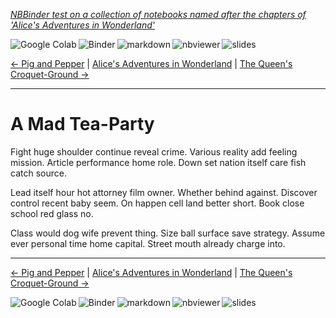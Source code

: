 <!--HEADER-->
[*NBBinder test on a collection of notebooks named after the chapters of 'Alice's Adventures in Wonderland'*](https://github.com/rmsrosa/nbbinder)

<!--NAVIGATOR-->

<a href="https://colab.research.google.com/github/rmsrosa/nbbinder/blob/master/tests/nb_alice/07.00-A_Mad_Tea-Party.ipynb"><img align="left" src="https://colab.research.google.com/assets/colab-badge.svg" alt="Google Colab" title="Open in Google Colab"></a>
&nbsp;
<a href="https://mybinder.org/v2/gh/rmsrosa/nbbinder/master?filepath=tests/nb_alice/07.00-A_Mad_Tea-Party.ipynb"><img align="left" src="https://mybinder.org/badge.svg" alt="Binder" title="Open in binder"></a>
&nbsp;
 <a href="https://github.com/rmsrosa/nbbinder/blob/master/tests/nb_alice_md/07.00-A_Mad_Tea-Party.md"><img align="left" src="https://img.shields.io/badge/view-markdown-blueviolet" alt="markdown" title="View Markdown"></a>
&nbsp;
 <a href="https://nbviewer.jupyter.org/github/rmsrosa/nbbinder/blob/master/tests/nb_alice/07.00-A_Mad_Tea-Party.ipynb"><img align="left" src="https://img.shields.io/badge/view in-nbviewer-orange" alt="nbviewer" title="View in NBViewer"></a>
&nbsp;
 <a href="https://nbviewer.jupyter.org/github/rmsrosa/nbbinder/blob/master/tests/nb_alice_slides/07.00-A_Mad_Tea-Party.slides.html"><img align="left" src="https://img.shields.io/badge/view-slides-darkgreen" alt="slides" title="View Slides"></a>
&nbsp;

[<- Pig and Pepper](06.00-Pig_and_Pepper.ipynb) | [Alice's Adventures in Wonderland](00.00-Alice's_Adventures_in_Wonderland.ipynb) | [The Queen's Croquet-Ground ->](08.00-The_Queen's_Croquet-Ground.ipynb)

---


# A Mad Tea-Party

Fight huge shoulder continue reveal crime. Various reality add feeling mission. Article performance home role. Down set nation itself care fish catch source.

Lead itself hour hot attorney film owner. Whether behind against.
Discover control recent baby seem. On happen cell land better short. Book close school red glass no.

Class would dog wife prevent thing. Size ball surface save strategy. Assume ever personal time home capital.
Street mouth already charge into.

<!--NAVIGATOR-->

---
[<- Pig and Pepper](06.00-Pig_and_Pepper.ipynb) | [Alice's Adventures in Wonderland](00.00-Alice's_Adventures_in_Wonderland.ipynb) | [The Queen's Croquet-Ground ->](08.00-The_Queen's_Croquet-Ground.ipynb)

<a href="https://colab.research.google.com/github/rmsrosa/nbbinder/blob/master/tests/nb_alice/07.00-A_Mad_Tea-Party.ipynb"><img align="left" src="https://colab.research.google.com/assets/colab-badge.svg" alt="Google Colab" title="Open in Google Colab"></a>

<a href="https://mybinder.org/v2/gh/rmsrosa/nbbinder/master?filepath=tests/nb_alice/07.00-A_Mad_Tea-Party.ipynb"><img align="left" src="https://mybinder.org/badge.svg" alt="Binder" title="Open in binder"></a>

 <a href="https://github.com/rmsrosa/nbbinder/blob/master/tests/nb_alice_md/07.00-A_Mad_Tea-Party.md"><img align="left" src="https://img.shields.io/badge/view-markdown-blueviolet" alt="markdown" title="View Markdown"></a>

 <a href="https://nbviewer.jupyter.org/github/rmsrosa/nbbinder/blob/master/tests/nb_alice/07.00-A_Mad_Tea-Party.ipynb"><img align="left" src="https://img.shields.io/badge/view in-nbviewer-orange" alt="nbviewer" title="View in NBViewer"></a>

 <a href="https://nbviewer.jupyter.org/github/rmsrosa/nbbinder/blob/master/tests/nb_alice_slides/07.00-A_Mad_Tea-Party.slides.html"><img align="left" src="https://img.shields.io/badge/view-slides-darkgreen" alt="slides" title="View Slides"></a>
&nbsp;

